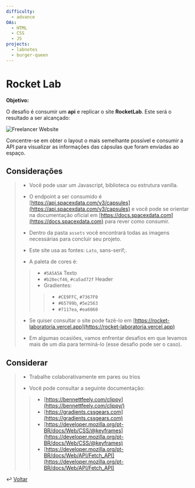 ```yaml
---
difficulty:
  - advance
OAs:
  - HTML
  - CSS
  - JS
projects:
  - labnotes
  - burger-queen
---
```


# Rocket Lab

__Objetivo:__

O desafio é consumir um __api__ e replicar o site __RocketLab__. Este será o
resultado a ser alcançado:

![Freelancer Website](fullpage.png)

Concentre-se em obter o layout o mais semelhante possível e consumir a API para
visualizar as informações das cápsulas que foram enviadas ao espaço.

## Considerações

> - Você pode usar um Javascript, biblioteca ou estrutura vanilla.
>
> - O endpoint a ser consumido é [https://api.spacexdata.com/v3/capsules](https://api.spacexdata.com/v3/capsules)
>e você pode se orientar na documentação oficial em [https://docs.spacexdata.com](https://docs.spacexdata.com)
> para rever como consumir.
>
> - Dentro da pasta `assets` você encontrará todas as imagens necessárias
>para concluir seu projeto.
>
> - Este site usa as fontes: `Lato`, sans-serif;.
>
> - A paleta de cores é:
> >
> > - `#5A5A5A` Texto
> > - `#b20ecf46`, `#ca5ad72f` Header
> > - Gradientes:
> > >
> > > - `#CE9FFC`, `#7367F0`
> > > - `#65799b`, `#5e2563`
> > > - `#7117ea`, `#ea6060`
>
> - Se quiser consultar o site pode fazê-lo em [https://rocket-laboratoria.vercel.app](https://rocket-laboratoria.vercel.app)
>
> - Em algumas ocasiões, vamos enfrentar desafios em que levamos mais de um
> dia para terminá-lo (esse desafio pode ser o caso).

## Considerar

> - Trabalhe colaborativamente em pares ou trios
>
> - Você pode consultar a seguinte documentação:
> >
> > - [https://bennettfeely.com/clippy](https://bennettfeely.com/clippy/)
> > - [https://gradients.cssgears.com](https://gradients.cssgears.com)
> > - [https://developer.mozilla.org/pt-BR/docs/Web/CSS/@keyframes](https://developer.mozilla.org/pt-BR/docs/Web/CSS/@keyframes)
> > - [https://developer.mozilla.org/pt-BR/docs/Web/API/Fetch_API](https://developer.mozilla.org/pt-BR/docs/Web/API/Fetch_API)

↩️ [Voltar](../../README.md)
